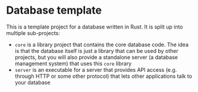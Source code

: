 # Database template

This is a template project for a database written in Rust. It is split up into multiple sub-projects:
- `core` is a library project that contains the core database code. The idea is that the database itself is just a library that can be used by other projects, but you will also provide a standalone server (a database management system) that uses this `core` library
- `server` is an executable for a server that provides API access (e.g. through HTTP or some other protocol) that lets other applications talk to your database 